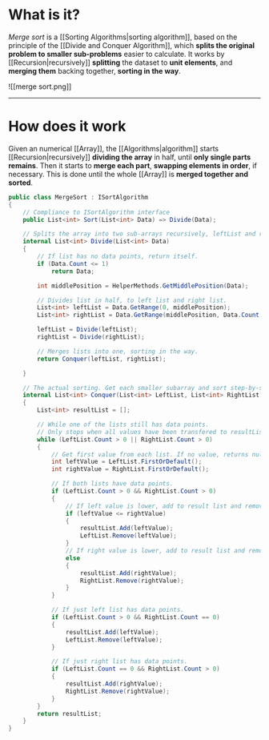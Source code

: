 # What is it?

*Merge sort* is a [[Sorting Algorithms|sorting algorithm]], based on the principle of the [[Divide and Conquer Algorithm]], which **splits the original problem to smaller sub-problems** easier to calculate.
It works by [[Recursion|recursively]] **splitting** the dataset to **unit elements**, and **merging them** backing together, **sorting in the way**.

![[merge sort.png]]
___
# How does it work

Given an numerical [[Array]], the [[Algorithms|algorithm]] starts [[Recursion|recursively]] **dividing the array** in half, until **only single parts remains**. Then it starts to **merge each part**, **swapping elements in order**, if necessary. This is done until the whole [[Array]] is **merged together and sorted**.

```csharp
public class MergeSort : ISortAlgorithm
{
	// Compliance to ISortAlgorithm interface
	public List<int> Sort(List<int> Data) => Divide(Data);

	// Splits the array into two sub-arrays recursively, leftList and rightList.
	internal List<int> Divide(List<int> Data)
	{
		// If list has no data points, return itself.
		if (Data.Count <= 1)
			return Data;

		int middlePosition = HelperMethods.GetMiddlePosition(Data);

		// Divides list in half, to left list and right list.
		List<int> leftList = Data.GetRange(0, middlePosition);
		List<int> rightList = Data.GetRange(middlePosition, Data.Count - middlePosition);

		leftList = Divide(leftList);
		rightList = Divide(rightList);

		// Merges lists into one, sorting in the way.
		return Conquer(leftList, rightList);

	}

	// The actual sorting. Get each smaller subarray and sort step-by-step.
	internal List<int> Conquer(List<int> LeftList, List<int> RightList)
	{
		List<int> resultList = [];

		// While one of the lists still has data points.
		// Only stops when all values have been transfered to resultList.
		while (LeftList.Count > 0 || RightList.Count > 0)
		{
			// Get first value from each list. If no value, returns null.
			int leftValue = LeftList.FirstOrDefault();
			int rightValue = RightList.FirstOrDefault();

			// If both lists have data points.
			if (LeftList.Count > 0 && RightList.Count > 0)
			{
				// If left value is lower, add to result list and remove from original list.
				if (leftValue <= rightValue)
				{
					resultList.Add(leftValue);
					LeftList.Remove(leftValue);
				}
				// If right value is lower, add to result list and remove from original list.
				else
				{
					resultList.Add(rightValue);
					RightList.Remove(rightValue);
				}
			}

			// If just left list has data points.
			if (LeftList.Count > 0 && RightList.Count == 0)
			{
				resultList.Add(leftValue);
				LeftList.Remove(leftValue);
			}

			// If just right list has data points.
			if (LeftList.Count == 0 && RightList.Count > 0)
			{
				resultList.Add(rightValue);
				RightList.Remove(rightValue);
			}
		}
		return resultList;
	}
}
```